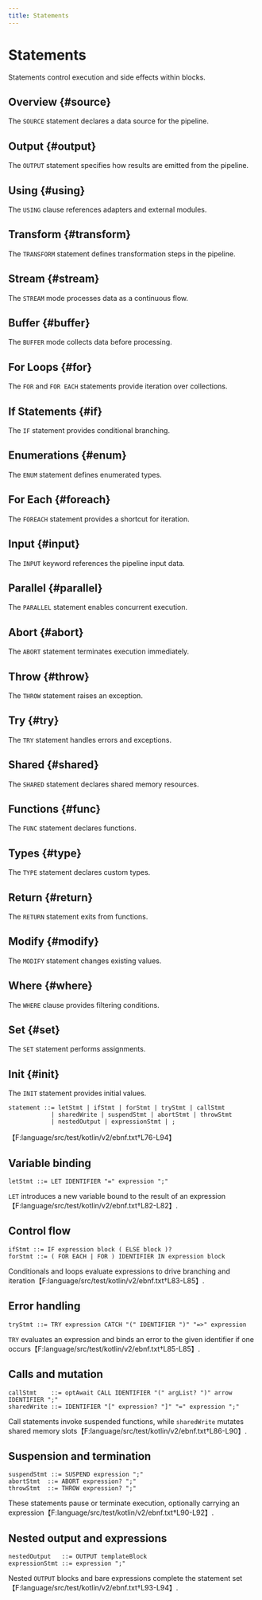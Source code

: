 ```yaml
---
title: Statements
---
```


# Statements

Statements control execution and side effects within blocks.

## Overview {#source}

The `SOURCE` statement declares a data source for the pipeline.

## Output {#output}

The `OUTPUT` statement specifies how results are emitted from the pipeline.

## Using {#using}

The `USING` clause references adapters and external modules.

## Transform {#transform}

The `TRANSFORM` statement defines transformation steps in the pipeline.

## Stream {#stream}

The `STREAM` mode processes data as a continuous flow.

## Buffer {#buffer}

The `BUFFER` mode collects data before processing.

## For Loops {#for}

The `FOR` and `FOR EACH` statements provide iteration over collections.

## If Statements {#if}

The `IF` statement provides conditional branching.

## Enumerations {#enum}

The `ENUM` statement defines enumerated types.

## For Each {#foreach}

The `FOREACH` statement provides a shortcut for iteration.

## Input {#input}

The `INPUT` keyword references the pipeline input data.

## Parallel {#parallel}

The `PARALLEL` statement enables concurrent execution.

## Abort {#abort}

The `ABORT` statement terminates execution immediately.

## Throw {#throw}

The `THROW` statement raises an exception.

## Try {#try}

The `TRY` statement handles errors and exceptions.

## Shared {#shared}

The `SHARED` statement declares shared memory resources.

## Functions {#func}

The `FUNC` statement declares functions.

## Types {#type}

The `TYPE` statement declares custom types.

## Return {#return}

The `RETURN` statement exits from functions.

## Modify {#modify}

The `MODIFY` statement changes existing values.

## Where {#where}

The `WHERE` clause provides filtering conditions.

## Set {#set}

The `SET` statement performs assignments.

## Init {#init}

The `INIT` statement provides initial values.

```
statement ::= letStmt | ifStmt | forStmt | tryStmt | callStmt
            | sharedWrite | suspendStmt | abortStmt | throwStmt
            | nestedOutput | expressionStmt | ;
```
【F:language/src/test/kotlin/v2/ebnf.txt†L76-L94】

## Variable binding

```
letStmt ::= LET IDENTIFIER "=" expression ";"
```

`LET` introduces a new variable bound to the result of an expression【F:language/src/test/kotlin/v2/ebnf.txt†L82-L82】.

## Control flow

```
ifStmt ::= IF expression block ( ELSE block )?
forStmt ::= ( FOR EACH | FOR ) IDENTIFIER IN expression block
```

Conditionals and loops evaluate expressions to drive branching and iteration【F:language/src/test/kotlin/v2/ebnf.txt†L83-L85】.

## Error handling

```
tryStmt ::= TRY expression CATCH "(" IDENTIFIER ")" "=>" expression
```

`TRY` evaluates an expression and binds an error to the given identifier if one
occurs【F:language/src/test/kotlin/v2/ebnf.txt†L85-L85】.

## Calls and mutation

```
callStmt    ::= optAwait CALL IDENTIFIER "(" argList? ")" arrow IDENTIFIER ";"
sharedWrite ::= IDENTIFIER "[" expression? "]" "=" expression ";"
```

Call statements invoke suspended functions, while `sharedWrite` mutates shared
memory slots【F:language/src/test/kotlin/v2/ebnf.txt†L86-L90】.

## Suspension and termination

```
suspendStmt ::= SUSPEND expression ";"
abortStmt  ::= ABORT expression? ";"
throwStmt  ::= THROW expression? ";"
```

These statements pause or terminate execution, optionally carrying an
expression【F:language/src/test/kotlin/v2/ebnf.txt†L90-L92】.

## Nested output and expressions

```
nestedOutput   ::= OUTPUT templateBlock
expressionStmt ::= expression ";"
```

Nested `OUTPUT` blocks and bare expressions complete the statement set【F:language/src/test/kotlin/v2/ebnf.txt†L93-L94】.

